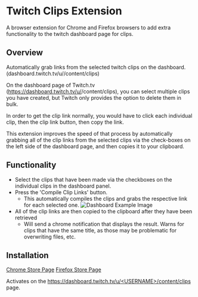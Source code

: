 # Twitch Clips Extension
A browser extension for Chrome and Firefox browsers to add extra functionality to the twitch dashboard page for clips.

## Overview

Automatically grab links from the selected twitch clips on the dashboard. (dashboard.twitch.tv/u/<user>/content/clips)

On the dashboard page of Twitch.tv (https://dashboard.twitch.tv/u/<user>/content/clips), you can select multiple clips you have created, but Twitch only provides the option to delete them in bulk.

In order to get the clip link normally, you would have to click each individual clip, then the clip link button, then copy the link.

This extension improves the speed of that process by automatically grabbing all of the clip links from the selected clips via the check-boxes on the left side of the dashboard page, and then copies it to your clipboard.


## Functionality
- Select the clips that have been made via the checkboxes on the individual clips in the dashboard panel.
- Press the 'Compile Clip Links' button.
  - This automatically compiles the clips and grabs the respective link for each selected one.
  ![Dashboard Example Image](https://i.imgur.com/IA1uLNd.png)
- All of the clip links are then copied to the clipboard after they have been retrieved
  - Will send a chrome notification that displays the result. Warns for clips that have the same title, as those may be problematic for overwriting files, etc.

## Installation

[Chrome Store Page](https://chrome.google.com/webstore/detail/twitch-clips-helper/lnnmamblgkdjladkhgjecbhgopnfhnih)
[Firefox Store Page](https://addons.mozilla.org/en-US/firefox/addon/twitch-clips-helper/)

Activates on the [https://dashboard.twitch.tv/u/<USERNAME\>/content/clips](https://dashboard.twitch.tv/content/clips) page.

